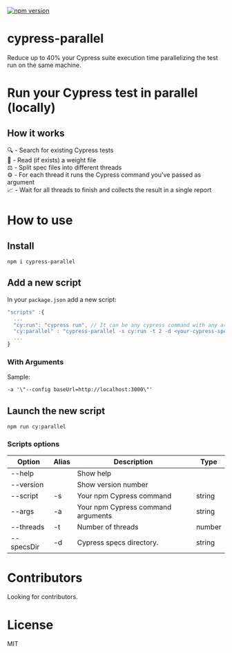 [![npm version](https://badge.fury.io/js/cypress-parallel.svg)](https://badge.fury.io/js/cypress-parallel)
# cypress-parallel
Reduce up to 40% your Cypress suite execution time parallelizing the test run on the same machine.
 
# Run your Cypress test in parallel (locally)

## How it works
🔍 - Search for existing Cypress tests\
📄 - Read (if exists) a weight file\
⚖️ - Split spec files into different threads\
⚙️ - For each thread it runs the Cypress command you've passed as argument\
📈 - Wait for all threads to finish and collects the result in a single report

# How to use

## Install
 ```
 npm i cypress-parallel
 ```

## Add a new script
 In your `package.json` add a new script:

  ```typescript
"scripts" :{
    ...
    "cy:run": "cypress run", // It can be any cypress command with any argument
    "cy:parallel" : "cypress-parallel -s cy:run -t 2 -d <your-cypress-specs-folder> -a '\"<your-cypress-cmd-args>\"'"
    ...
}
 ```

### With Arguments

Sample:

```
-a '\"--config baseUrl=http://localhost:3000\"'
```

## Launch the new script

```
npm run cy:parallel
```

### Scripts options

| Option     | Alias | Description                        | Type   |
| ---------- | ----- | ---------------------------------- | ------ |
| --help     |       | Show help                          |        |
| --version  |       | Show version number                |        |
| --script   | -s    | Your npm Cypress command           | string |
| --args     | -a    | Your npm Cypress command arguments | string |
| --threads  | -t    | Number of threads                  | number |
| --specsDir | -d    | Cypress specs directory.           | string |

# Contributors
Looking for contributors.
# License
 MIT
